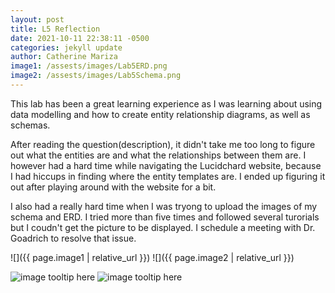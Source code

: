 ```yaml
---
layout: post
title: L5 Reflection
date: 2021-10-11 22:38:11 -0500
categories: jekyll update
author: Catherine Mariza
image1: /assests/images/Lab5ERD.png
image2: /assests/images/Lab5Schema.png
---
```

This lab has been a great learning experience as I was learning about using data modelling and how to create entity relationship diagrams, as well as schemas.

After reading the question(description), it didn't take me too long to figure out what the entities are and what the relationships between them are. I however had a hard time while navigating the Lucidchard website, because I had hiccups in finding where the entity templates are. I ended up figuring it out after playing around with the website for a bit.

I also had a really hard time  when I was tryong to upload the images of my schema and ERD. I tried more than five times and followed several turorials but I coudn't get the picture to be displayed. I schedule a meeting with Dr. Goadrich to resolve that issue.

![]({{ page.image1 | relative_url }})
![]({{ page.image2 | relative_url }})



![image tooltip here](/assests/images/Lab5ERD.png)
![image tooltip here](/assests/images/Lab5Schema.png)

